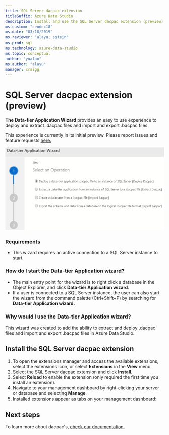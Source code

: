 ```yaml
---
title: SQL Server dacpac extension
titleSuffix: Azure Data Studio
description: Install and use the SQL Server dacpac extension (preview) for Azure Data Studio
ms.custom: "seodec18"
ms.date: "03/18/2019"
ms.reviewer: "alayu; sstein"
ms.prod: sql
ms.technology: azure-data-studio
ms.topic: conceptual
author: "yualan"
ms.author: "alayu"
manager: craigg
---
```

# SQL Server dacpac extension (preview)

**The Data-tier Application Wizard** provides an easy to use experience to deploy and extract .dacpac files and import and export .bacpac files.

This experience is currently in its initial preview. Please report issues and feature requests [here.](https://github.com/microsoft/azuredatastudio/issues)

![data-actions](media/sql-server-dacpac-extension/data-tier-application-actions.png)

 ### Requirements
 * This wizard requires an active connection to a SQL Server instance to start.

 ### How do I start the Data-tier Application wizard?
 * The main entry point for the wizard is to right click a database in the Object Explorer, and click **Data-tier Application wizard**.
 * If a user is connected to a SQL Server instance, the user can also start the wizard from the command palette (Ctrl+Shift+P) by searching for **Data-tier Application wizard.**

 ### Why would I use the Data-tier Application wizard?
 This wizard was created to add the ability to extract and deploy .dacpac files and import and export .bacpac files in Azure Data Studio.

## Install the SQL Server dacpac extension

1. To open the extensions manager and access the available extensions, select the extensions icon, or select **Extensions** in the **View** menu.
2. Select the SQL Server dacpac extension and click **Install**.
1. Select **Reload** to enable the extension (only required the first time you install an extension).
2. Navigate to your management dashboard by right-clicking your server or database and selecting **Manage**.
3. Installed extensions appear as tabs on your management dashboard:

## Next steps

To learn more about dacpac's, [check our documentation.](https://docs.microsoft.com/sql/relational-databases/data-tier-applications/data-tier-applications?view=sql-server-2017)
